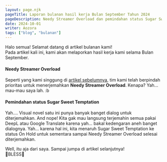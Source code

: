 ```yaml
---
layout: page.njk
pageTitle: Laporan bulanan hasil kerja Bulan September Tahun 2024
pageDescription: Needy Streamer Overload dan pemindahan status Sugar Sweet Temptation
date: 2024-10-01
writer: Aozora
tags: ["blog", "bulanan"]
---
```

Halo semua! Selamat datang di artikel bulanan kami! \
Pada artikel kali ini, kami akan melaporkan hasil kerja kami selama Bulan September.

#### Needy Streamer Overload
Seperti yang kami singgung di [artikel sebelumnya](/blog/project-honku-lagi-dalam-proses-menerjemahkan-needy-streamer-overload), tim kami telah berpindah prioritas untuk menerjemahkan **Needy Streamer Overload**. Kenapa? Yah... mau-mau saya lah. :b

#### Pemindahan status Sugar Sweet Temptation
Yah.... Visual novel satu ini punya banyak banget dialog untuk diterjemahkan. And nope! Kita gak mau langsung terjemahin semua pakai DeepL atau Google Translate karena yah... bakal kedengaran aneh banget dialognya. Yah... karena hal ini, kita menaruh Sugar Sweet Temptation ke status <span class="badge text-bg-warning">On Hold</span> untuk sementara sampai Needy Streamer Overload selesai diterjemahkan.

Well, itu aja dari saya. Sampai jumpa di artikel selanjutnya! \
🙏BLESS🙏
